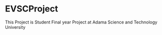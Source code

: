 # EVSCProject
This Project is Student Final year Project at Adama Science and Technology University
